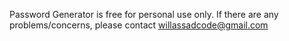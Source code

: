 Password Generator is free for personal use only.
If there are any problems/concerns, please contact willassadcode@gmail.com
